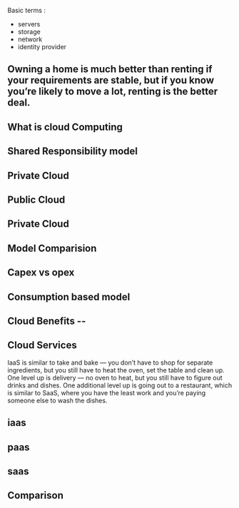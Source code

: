 Basic terms : 
- servers 
- storage
- network
- identity provider 

Owning a home is much better than renting if your requirements are stable, but if you know you’re likely to move a lot, renting is the better deal.
-------------------------------------------------------------------------------------------------------------------------------------------------------

## What is cloud Computing 

## Shared Responsibility model



## Private Cloud 

## Public Cloud 

## Private Cloud 

## Model Comparision 

## Capex vs opex

## Consumption based model

## Cloud Benefits -- 


## Cloud Services 

IaaS is similar to take and bake — you don’t have to shop for separate ingredients, but you still have to heat the oven, set the table and clean up. One level up is delivery — no oven to heat, but you still have to figure out drinks and dishes. One additional level up is going out to a restaurant, which is similar to SaaS, where you have the least work and you’re paying someone else to wash the dishes.

## iaas

## paas

## saas 

## Comparison 


